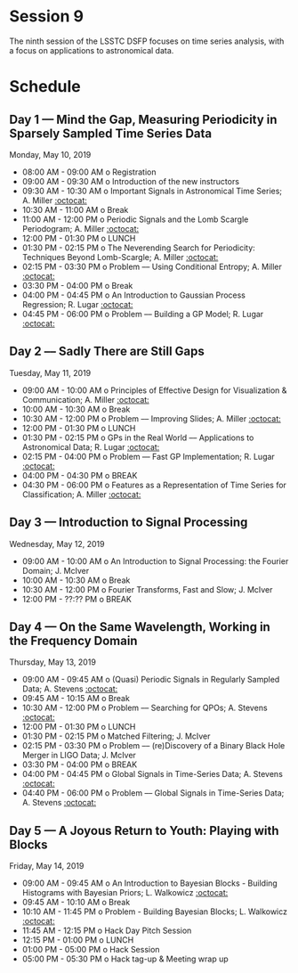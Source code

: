 # Session 9

The ninth session of the LSSTC DSFP focuses on time series analysis, with a focus on applications to astronomical data.

# Schedule

## Day 1 — Mind the Gap, Measuring Periodicity in Sparsely Sampled Time Series Data

Monday, May 10, 2019

 * 08:00 AM - 09:00 AM  o  Registration
 * 09:00 AM - 09:30 AM  o  Introduction of the new instructors
 * 09:30 AM - 10:30 AM  o  Important Signals in Astronomical Time Series; A. Miller [:octocat:](https://github.com/adamamiller)
 * 10:30 AM - 11:00 AM  o  Break
 * 11:00 AM - 12:00 PM  o  Periodic Signals and the Lomb Scargle Periodogram; A. Miller [:octocat:](https://github.com/adamamiller)
 * 12:00 PM - 01:30 PM  o  LUNCH
 * 01:30 PM - 02:15 PM  o  The Neverending Search for Periodicity: Techniques Beyond Lomb-Scargle; A. Miller [:octocat:](https://github.com/adamamiller)
 * 02:15 PM - 03:30 PM  o  Problem –– Using Conditional Entropy; A. Miller [:octocat:](https://github.com/adamamiller)
 * 03:30 PM - 04:00 PM  o  Break
 * 04:00 PM - 04:45 PM  o  An Introduction to Gaussian Process Regression; R. Lugar [:octocat:](https://github.com/rodluger)
 * 04:45 PM - 06:00 PM  o  Problem –– Building a GP Model; R. Lugar [:octocat:](https://github.com/rodluger)

## Day 2 –– Sadly There are Still Gaps

Tuesday, May 11, 2019

 * 09:00 AM - 10:00 AM  o  Principles of Effective Design for Visualization & Communication; A. Miller [:octocat:](https://github.com/adamamiller)
 * 10:00 AM - 10:30 AM  o  Break
 * 10:30 AM - 12:00 PM  o  Problem –– Improving Slides; A. Miller [:octocat:](https://github.com/adamamiller)
 * 12:00 PM - 01:30 PM  o  LUNCH
 * 01:30 PM - 02:15 PM  o  GPs in the Real World –– Applications to Astronomical Data; R. Lugar [:octocat:](https://github.com/rodluger)
 * 02:15 PM - 04:00 PM  o  Problem –– Fast GP Implementation; R. Lugar [:octocat:](https://github.com/rodluger)
 * 04:00 PM - 04:30 PM  o  BREAK
 * 04:30 PM - 06:00 PM  o  Features as a Representation of Time Series for Classification; A. Miller [:octocat:](https://github.com/adamamiller)

## Day 3 — Introduction to Signal Processing

Wednesday, May 12, 2019

 * 09:00 AM - 10:00 AM  o  An Introduction to Signal Processing: the Fourier Domain; J. McIver
 * 10:00 AM - 10:30 AM  o  Break
 * 10:30 AM - 12:00 PM  o  Fourier Transforms, Fast and Slow; J. McIver
 * 12:00 PM - ??:?? PM  o  BREAK

## Day 4 — On the Same Wavelength, Working in the Frequency Domain

Thursday, May 13, 2019

 * 09:00 AM - 09:45 AM  o  (Quasi) Periodic Signals in Regularly Sampled Data; A. Stevens [:octocat:](https://github.com/abigailStev)
 * 09:45 AM - 10:15 AM  o  Break
 * 10:30 AM - 12:00 PM  o  Problem –– Searching for QPOs; A. Stevens [:octocat:](https://github.com/abigailStev)
 * 12:00 PM - 01:30 PM  o  LUNCH
 * 01:30 PM - 02:15 PM  o  Matched Filtering; J. McIver
 * 02:15 PM - 03:30 PM  o  Problem –– (re)Discovery of a Binary Black Hole Merger in LIGO Data; J. McIver
 * 03:30 PM - 04:00 PM  o  BREAK
 * 04:00 PM - 04:45 PM  o  Global Signals in Time-Series Data; A. Stevens [:octocat:](https://github.com/abigailStev)
 * 04:40 PM - 06:00 PM  o  Problem –– Global Signals in Time-Series Data; A. Stevens [:octocat:](https://github.com/abigailStev)


## Day 5 — A Joyous Return to Youth: Playing with Blocks 

Friday, May 14, 2019

 * 09:00 AM - 09:45 AM  o  An Introduction to Bayesian Blocks - Building Histograms with Bayesian Priors; L. Walkowicz [:octocat:](https://github.com/lmwalkowicz)
 * 09:45 AM - 10:10 AM  o  Break
 * 10:10 AM - 11:45 PM  o  Problem - Building Bayesian Blocks; L. Walkowicz [:octocat:](https://github.com/lmwalkowicz)
 * 11:45 AM - 12:15 PM  o  Hack Day Pitch Session
 * 12:15 PM - 01:00 PM  o  LUNCH
 * 01:00 PM - 05:00 PM  o  Hack Session
 * 05:00 PM - 05:30 PM  o  Hack tag-up & Meeting wrap up
